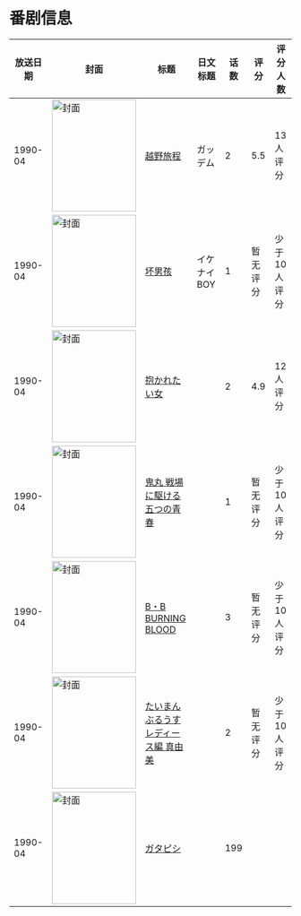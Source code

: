 # 番剧信息

|放送日期|封面|标题|日文标题|话数|评分|评分人数|
|---|---|---|---|---|---|---|
|1990-04|<img src="//lain.bgm.tv/pic/cover/c/17/51/99244_otv89.jpg" alt="封面" style="width:150px;height:200px;object-fit:cover;">|[越野旅程](https://bangumi.tv/subject/99244)|ガッデム|2|5.5|13人评分|
|1990-04|<img src="/img/no_icon_subject.png" alt="封面" style="width:150px;height:200px;object-fit:cover;">|[坏男孩](https://bangumi.tv/subject/105541)|イケナイBOY|1|暂无评分|少于10人评分|
|1990-04|<img src="/img/no_icon_subject.png" alt="封面" style="width:150px;height:200px;object-fit:cover;">|[抱かれたい女](https://bangumi.tv/subject/106138)||2|4.9|12人评分|
|1990-04|<img src="//lain.bgm.tv/pic/cover/c/ec/06/92493_BOsb8.jpg" alt="封面" style="width:150px;height:200px;object-fit:cover;">|[鬼丸  戦場に駆ける五つの青春](https://bangumi.tv/subject/92493)||1|暂无评分|少于10人评分|
|1990-04|<img src="//lain.bgm.tv/pic/cover/c/49/b6/103965_Ms0ER.jpg" alt="封面" style="width:150px;height:200px;object-fit:cover;">|[B・B BURNING BLOOD](https://bangumi.tv/subject/103965)||3|暂无评分|少于10人评分|
|1990-04|<img src="//lain.bgm.tv/pic/cover/c/09/97/105907_g9VON.jpg" alt="封面" style="width:150px;height:200px;object-fit:cover;">|[たいまんぶるうす レディース編 真由美](https://bangumi.tv/subject/105907)||2|暂无评分|少于10人评分|
|1990-04|<img src="//lain.bgm.tv/pic/cover/c/91/e8/309551_hpY4M.jpg" alt="封面" style="width:150px;height:200px;object-fit:cover;">|[ガタピシ](https://bangumi.tv/subject/309551)||199|||
